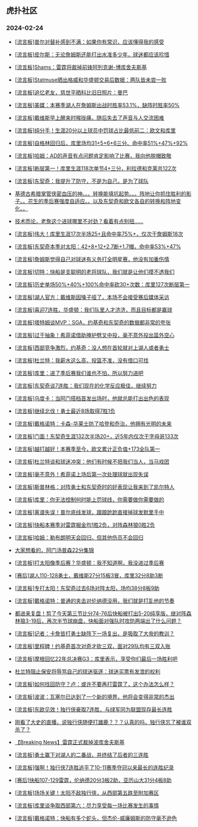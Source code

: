 ## 虎扑社区 
### 2024-02-24

+ [[流言板]普尔对替补感到不满：如果你有常识，应该懂得我的感受](https://bbs.hupu.com/624922874.html)

+ [[流言板]皮尔斯：无论詹姆斯还能打出水准多少年，球迷都应该珍惜](https://bbs.hupu.com/624922623.html)

+ [[流言板]Shams：雷霆将裁掉前锋阿列克谢-博库舍夫斯基](https://bbs.hupu.com/624923779.html)

+ [[流言板]Statmuse晒出格威和华盛顿交易后数据：两队皆未尝一败](https://bbs.hupu.com/624923370.html)

+ [[流言板]追忆老友，慈世平晒科比旧日照片：曼巴](https://bbs.hupu.com/624922298.html)

+ [[流言板]美媒：本赛季湖人在詹姆斯出战时胜率53.1%，缺阵时胜率50%](https://bbs.hupu.com/624923845.html)

+ [[流言板]戴维斯早上醒来时喉咙痛，随后失去了声音与人交流困难](https://bbs.hupu.com/624919521.html)

+ [[流言板]纯分手！生涯20分以上球员中罚球占比最低前二：欧文和库里](https://bbs.hupu.com/624919316.html)

+ [[流言板]自格林回归后，库里场均31+5+6+6三分、命中率51%+47%+92%](https://bbs.hupu.com/624919087.html)

+ [[流言板]哈姆：AD的声音有点问题肯定影响了比赛，我向他脱帽致敬](https://bbs.hupu.com/624919581.html)

+ [[流言板]断层第一！库里生涯118次单节4+三分，利拉德和克莱共122次](https://bbs.hupu.com/624919655.html)

+ [[流言板]东契奇：我提升了防守，不是为自己，是为了球队](https://bbs.hupu.com/624922432.html)

+ [基德古希腊掌管侠密血压的神。。。转换能填坑起势。。。阵地让你抓住胜利的影子。。花生的季后赛强度自适应。。以及东契奇和欧文各自的转换和阵地变化。。](https://bbs.hupu.com/624921694.html)

+ [技术而论，老詹这个进球哪里不对劲？看着有点别扭……](https://bbs.hupu.com/624918086.html)

+ [[流言板]伟大！库里生涯17次半场25+且命中率75%+，仅次于詹姆斯18次](https://bbs.hupu.com/624919588.html)

+ [[流言板]东契奇本季对太阳：42+8+12+2.7断+1.7帽，命中率53%+47%](https://bbs.hupu.com/624919859.html)

+ [[流言板]詹姆斯觉得自己对球迷有义务打全明星赛，他没有加重伤情](https://bbs.hupu.com/624917470.html)

+ [[流言板]切特：快船是支聪明的老将球队，我们就是让他们摸不透我们](https://bbs.hupu.com/624923198.html)

+ [[流言板]历史单场50%+40%+100%命中率砍30+次数：库里127次断层第一](https://bbs.hupu.com/624919220.html)

+ [[流言板]湖人官方：戴维斯因嗓子哑了，本场不会接受赛后媒体采访](https://bbs.hupu.com/624916978.html)

+ [[流言板]喜迎7连胜，华盛顿：我们队里人才济济，而且目标都是赢球](https://bbs.hupu.com/624922540.html)

+ [[流言板]塔特姆谈MVP：SGA，约基奇和东契奇的数据都非常的夸张](https://bbs.hupu.com/624918890.html)

+ [[流言板]过于抽象！希菲诺借助掩护劈叉中投，毫不意外投出篮外空心](https://bbs.hupu.com/624916344.html)

+ [[流言板]西部竞争激烈，约基奇：没人想在首轮就对上湖人或者勇士](https://bbs.hupu.com/624916597.html)

+ [[流言板]杜兰特：我薪水这么高，投篮不准，没有借口可找](https://bbs.hupu.com/624916939.html)

+ [[流言板]库里：进了季后赛我们谁也不怕，所以努力进吧](https://bbs.hupu.com/624916864.html)

+ [[流言板]东契奇谈7连胜：我们现在的化学反应极佳，继续努力](https://bbs.hupu.com/624922474.html)

+ [[流言板]乌度卡：当阿门搭档首发出场时，他就总能打出出色的表现](https://bbs.hupu.com/624922789.html)

+ [[流言板]继续北伐！勇士最近8场取得7胜1负](https://bbs.hupu.com/624916723.html)

+ [[流言板]戴格诺特：卡森-华莱士防了哈登和乔治，他拥有光明的未来](https://bbs.hupu.com/624922844.html)

+ [[流言板]门面！东契奇生涯132次半场20+，近5年内仅次于字母哥133次](https://bbs.hupu.com/624919926.html)

+ [[流言板]越打越好！本赛季至今，欧文累计正负值+173全队第一](https://bbs.hupu.com/624919412.html)

+ [[流言板]杜兰特谈和球迷冲突：他们有时候不把我们当人，当马戏团](https://bbs.hupu.com/624916998.html)

+ [[流言板]毫不意外！希菲诺上场后第一次处理球就出现失误](https://bbs.hupu.com/624916262.html)

+ [[流言板]斯普林格：对阵勇士和东契奇时的好表现让我来到了凯尔特人](https://bbs.hupu.com/624922606.html)

+ [[流言板]库里：你无法控制何时能上罚球线，你需要做你需要做的](https://bbs.hupu.com/624917799.html)

+ [[流言板]离谱失误！普尔底线发球，踉踉跄跄直接掉球发默里手中](https://bbs.hupu.com/624914794.html)

+ [[流言板]快船本赛季对雷霆掘金均1胜2负，对阵森林狼0胜2负](https://bbs.hupu.com/624914973.html)

+ [[流言板]哈姆：勒布朗明天会回归，但其他伤员不会回归](https://bbs.hupu.com/624917950.html)

+ [大家想看的，阿门汤普森22分集锦](https://bbs.hupu.com/624918735.html)

+ [[流言板]打太阳像季后赛？华盛顿：我不知道啊，我没进过季后赛](https://bbs.hupu.com/624914649.html)

+ [[赛后]湖人110-128勇士，戴维斯27分15板3冒，库里32分8助3断](https://bbs.hupu.com/624916492.html)

+ [[流言板]专打太阳！东契奇过去6场对阵太阳，场均38分8板9助](https://bbs.hupu.com/624915393.html)

+ [[流言板]戴格诺特：普通的夹击对伦纳德没用，我们就是打乱他的节奏](https://bbs.hupu.com/624921674.html)

+ [都进来复盘！剪了今天第三节比分74-76后快船被打出5-20纯享版，继对阵森林狼3-19后，再次半节球崩盘，快船面对强队时攻防两端出了什么问题？](https://bbs.hupu.com/624914101.html)

+ [[流言板]记者：卡詹皆打勇士缺阵下一场复出，是吸取了大帝的教训？](https://bbs.hupu.com/624912287.html)

+ [[流言板]里程碑！约基奇首次对奇才砍三双，面对29队均有三双入账](https://bbs.hupu.com/624913273.html)

+ [[流言板]摩根回忆22年总决赛G3：库里表示，享受你们最后一场胜利吧](https://bbs.hupu.com/624910879.html)

+ [杜兰特阻止保安将辱骂自己的球迷驱逐：球迷买票有发泄的权利](https://bbs.hupu.com/624913757.html)

+ [[流言板]如何找回防守？卢：或许不要再打雷霆了，这个办法怎么样？](https://bbs.hupu.com/624913644.html)

+ [[流言板]波波：瓦塞尔已达到了一个新的境界，他将会变得非常的杰出](https://bbs.hupu.com/624922335.html)

+ [[流言板]东欧见效！独行侠豪取7连胜，与绿军同为联盟现存最长连胜](https://bbs.hupu.com/624913433.html)

+ [刚看了大史的直播，说独行侠随便打雄鹿？？？认真的吗，独行侠忘了被谁双杀了？](https://bbs.hupu.com/624923191.html)

+ [【Breaking News】雷霆正式裁掉波库舍夫斯基](https://bbs.hupu.com/624923690.html)

+ [[流言板]勇士赢下对湖人的二番战，并终结了后者的三连胜](https://bbs.hupu.com/624916640.html)

+ [[流言板]强啊！独行侠7连胜追平了10-11赛季夺冠以来最长的连胜纪录](https://bbs.hupu.com/624913884.html)

+ [[赛后]快船107-129雷霆，伦纳德20分3板2助，亚历山大31分4板8助](https://bbs.hupu.com/624912686.html)

+ [[流言板]场场关键！太阳不敌独行侠，从西部第五跌至附加赛区](https://bbs.hupu.com/624913126.html)

+ [[流言板]库里谈争取西部第六：尽力享受每一场比赛发生的事情](https://bbs.hupu.com/624918453.html)

+ [[流言板]戴格诺特：快船有多个蛇头，但杰伦-威廉姆斯的防守毫不逊色](https://bbs.hupu.com/624922316.html)

